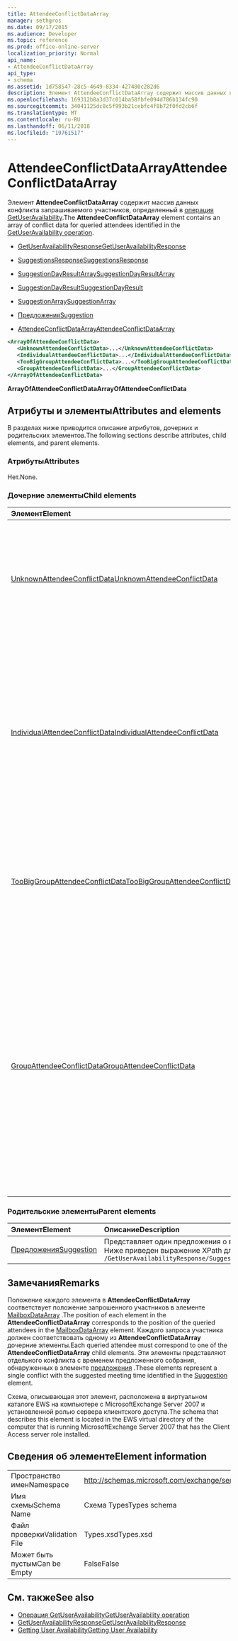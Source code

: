 ```yaml
---
title: AttendeeConflictDataArray
manager: sethgros
ms.date: 09/17/2015
ms.audience: Developer
ms.topic: reference
ms.prod: office-online-server
localization_priority: Normal
api_name:
- AttendeeConflictDataArray
api_type:
- schema
ms.assetid: 1d758547-28c5-4649-8334-427480c282d6
description: Элемент AttendeeConflictDataArray содержит массив данных конфликта запрашиваемого участников, определенный в операция GetUserAvailability.
ms.openlocfilehash: 169312b8a3d37c014ba58fbfe094d786b134fc90
ms.sourcegitcommit: 34041125dc8c5f993b21cebfc4f8b72f0fd2cb6f
ms.translationtype: MT
ms.contentlocale: ru-RU
ms.lasthandoff: 06/11/2018
ms.locfileid: "19761517"
---
```

# <a name="attendeeconflictdataarray"></a><span data-ttu-id="c4c98-103">AttendeeConflictDataArray</span><span class="sxs-lookup"><span data-stu-id="c4c98-103">AttendeeConflictDataArray</span></span>

<span data-ttu-id="c4c98-104">Элемент **AttendeeConflictDataArray** содержит массив данных конфликта запрашиваемого участников, определенный в [операция GetUserAvailability](getuseravailability-operation.md).</span><span class="sxs-lookup"><span data-stu-id="c4c98-104">The **AttendeeConflictDataArray** element contains an array of conflict data for queried attendees identified in the [GetUserAvailability operation](getuseravailability-operation.md).</span></span>
  
- [<span data-ttu-id="c4c98-105">GetUserAvailabilityResponse</span><span class="sxs-lookup"><span data-stu-id="c4c98-105">GetUserAvailabilityResponse</span></span>](getuseravailabilityresponse.md)
  
- [<span data-ttu-id="c4c98-106">SuggestionsResponse</span><span class="sxs-lookup"><span data-stu-id="c4c98-106">SuggestionsResponse</span></span>](suggestionsresponse.md)
  
- [<span data-ttu-id="c4c98-107">SuggestionDayResultArray</span><span class="sxs-lookup"><span data-stu-id="c4c98-107">SuggestionDayResultArray</span></span>](suggestiondayresultarray.md)
  
- [<span data-ttu-id="c4c98-108">SuggestionDayResult</span><span class="sxs-lookup"><span data-stu-id="c4c98-108">SuggestionDayResult</span></span>](suggestiondayresult.md)
  
- [<span data-ttu-id="c4c98-109">SuggestionArray</span><span class="sxs-lookup"><span data-stu-id="c4c98-109">SuggestionArray</span></span>](suggestionarray.md)
  
- [<span data-ttu-id="c4c98-110">Предложения</span><span class="sxs-lookup"><span data-stu-id="c4c98-110">Suggestion</span></span>](suggestion.md)
  
- [<span data-ttu-id="c4c98-111">AttendeeConflictDataArray</span><span class="sxs-lookup"><span data-stu-id="c4c98-111">AttendeeConflictDataArray</span></span>](attendeeconflictdataarray.md)
  
```xml
<ArrayOfAttendeeConflictData>
   <UnknownAttendeeConflictData>...</UnknownAttendeeConflictData>
   <IndividualAttendeeConflictData>...</IndividualAttendeeConflictData>
   <TooBigGroupAttendeeConflictData>...</TooBigGroupAttendeeConflictData>
   <GroupAttendeeConflictData>...</GroupAttendeeConflictData>
</ArrayOfAttendeeConflictData>
```

 <span data-ttu-id="c4c98-112">**ArrayOfAttendeeConflictData**</span><span class="sxs-lookup"><span data-stu-id="c4c98-112">**ArrayOfAttendeeConflictData**</span></span>
## <a name="attributes-and-elements"></a><span data-ttu-id="c4c98-113">Атрибуты и элементы</span><span class="sxs-lookup"><span data-stu-id="c4c98-113">Attributes and elements</span></span>

<span data-ttu-id="c4c98-114">В разделах ниже приводится описание атрибутов, дочерних и родительских элементов.</span><span class="sxs-lookup"><span data-stu-id="c4c98-114">The following sections describe attributes, child elements, and parent elements.</span></span>
  
### <a name="attributes"></a><span data-ttu-id="c4c98-115">Атрибуты</span><span class="sxs-lookup"><span data-stu-id="c4c98-115">Attributes</span></span>

<span data-ttu-id="c4c98-116">Нет.</span><span class="sxs-lookup"><span data-stu-id="c4c98-116">None.</span></span>
  
### <a name="child-elements"></a><span data-ttu-id="c4c98-117">Дочерние элементы</span><span class="sxs-lookup"><span data-stu-id="c4c98-117">Child elements</span></span>

|<span data-ttu-id="c4c98-118">**Элемент**</span><span class="sxs-lookup"><span data-stu-id="c4c98-118">**Element**</span></span>|<span data-ttu-id="c4c98-119">**Описание**</span><span class="sxs-lookup"><span data-stu-id="c4c98-119">**Description**</span></span>|
|:-----|:-----|
|[<span data-ttu-id="c4c98-120">UnknownAttendeeConflictData</span><span class="sxs-lookup"><span data-stu-id="c4c98-120">UnknownAttendeeConflictData</span></span>](unknownattendeeconflictdata.md) <br/> |<span data-ttu-id="c4c98-121">Представляет неразрешимые участника или участника, который не является пользователем, список рассылки или контактов.</span><span class="sxs-lookup"><span data-stu-id="c4c98-121">Represents an unresolvable attendee or an attendee that is not a user, distribution list, or contact.</span></span>  <br/> |
|[<span data-ttu-id="c4c98-122">IndividualAttendeeConflictData</span><span class="sxs-lookup"><span data-stu-id="c4c98-122">IndividualAttendeeConflictData</span></span>](individualattendeeconflictdata.md) <br/> |<span data-ttu-id="c4c98-123">Содержит пользователя или контакта состояния занятости для временной интервал, что происходит в то же время согласно предложениям время, обнаруженных в элементе [предложение](suggestion.md) собрания.</span><span class="sxs-lookup"><span data-stu-id="c4c98-123">Contains a user's or contact's free/busy status for a time window that occurs at the same time as the suggested meeting time identified in the [Suggestion](suggestion.md) element.</span></span>  <br/> |
|[<span data-ttu-id="c4c98-124">TooBigGroupAttendeeConflictData</span><span class="sxs-lookup"><span data-stu-id="c4c98-124">TooBigGroupAttendeeConflictData</span></span>](toobiggroupattendeeconflictdata.md) <br/> |<span data-ttu-id="c4c98-125">Представляет участника, которая разрешается в качестве список рассылки, который был слишком велик для разверните узел.</span><span class="sxs-lookup"><span data-stu-id="c4c98-125">Represents an attendee that resolved as a distribution list that was too large to expand.</span></span>  <br/> |
|[<span data-ttu-id="c4c98-126">GroupAttendeeConflictData</span><span class="sxs-lookup"><span data-stu-id="c4c98-126">GroupAttendeeConflictData</span></span>](groupattendeeconflictdata.md) <br/> |<span data-ttu-id="c4c98-127">Содержит конфликта статистические сведения об число доступных пользователей, число пользователей, имеющих конфликтов и количество пользователей, у которых нет сведений о доступности в списке рассылки для предложенного собрания.</span><span class="sxs-lookup"><span data-stu-id="c4c98-127">Contains aggregate conflict information about the number of users available, the number of users who have conflicts, and the number of users who do not have availability information in a distribution list for a suggested meeting time.</span></span>  <br/> |
   
### <a name="parent-elements"></a><span data-ttu-id="c4c98-128">Родительские элементы</span><span class="sxs-lookup"><span data-stu-id="c4c98-128">Parent elements</span></span>

|<span data-ttu-id="c4c98-129">**Элемент**</span><span class="sxs-lookup"><span data-stu-id="c4c98-129">**Element**</span></span>|<span data-ttu-id="c4c98-130">**Описание**</span><span class="sxs-lookup"><span data-stu-id="c4c98-130">**Description**</span></span>|
|:-----|:-----|
|[<span data-ttu-id="c4c98-131">Предложения</span><span class="sxs-lookup"><span data-stu-id="c4c98-131">Suggestion</span></span>](suggestion.md) <br/> |<span data-ttu-id="c4c98-132">Представляет один предложения о времени на собрания.</span><span class="sxs-lookup"><span data-stu-id="c4c98-132">Represents a single meeting time suggestion.</span></span>  <br/> <span data-ttu-id="c4c98-133">Ниже приведен выражение XPath для этого элемента.</span><span class="sxs-lookup"><span data-stu-id="c4c98-133">The following is the XPath expression to this element:</span></span>  <br/>  `/GetUserAvailabilityResponse/SuggestionsResponse/SuggestionDayResultArray/SuggestionDayResult[i]/SuggestionArray/Suggestion[i]` <br/> |
   
## <a name="remarks"></a><span data-ttu-id="c4c98-134">Замечания</span><span class="sxs-lookup"><span data-stu-id="c4c98-134">Remarks</span></span>

<span data-ttu-id="c4c98-135">Положение каждого элемента в **AttendeeConflictDataArray** соответствует положение запрошенного участников в элементе [MailboxDataArray](mailboxdataarray.md) .</span><span class="sxs-lookup"><span data-stu-id="c4c98-135">The position of each element in the **AttendeeConflictDataArray** corresponds to the position of the queried attendees in the [MailboxDataArray](mailboxdataarray.md) element.</span></span> <span data-ttu-id="c4c98-136">Каждого запроса участника должен соответствовать одному из **AttendeeConflictDataArray** дочерние элементы.</span><span class="sxs-lookup"><span data-stu-id="c4c98-136">Each queried attendee must correspond to one of the **AttendeeConflictDataArray** child elements.</span></span> <span data-ttu-id="c4c98-137">Эти элементы представляют отдельного конфликта с временем предложенного собрания, обнаруженных в элементе [предложения](suggestion.md) .</span><span class="sxs-lookup"><span data-stu-id="c4c98-137">These elements represent a single conflict with the suggested meeting time identified in the [Suggestion](suggestion.md) element.</span></span> 
  
<span data-ttu-id="c4c98-138">Схема, описывающая этот элемент, расположена в виртуальном каталоге EWS на компьютере с MicrosoftExchange Server 2007 и установленной ролью сервера клиентского доступа.</span><span class="sxs-lookup"><span data-stu-id="c4c98-138">The schema that describes this element is located in the EWS virtual directory of the computer that is running MicrosoftExchange Server 2007 that has the Client Access server role installed.</span></span>
  
## <a name="element-information"></a><span data-ttu-id="c4c98-139">Сведения об элементе</span><span class="sxs-lookup"><span data-stu-id="c4c98-139">Element information</span></span>

|||
|:-----|:-----|
|<span data-ttu-id="c4c98-140">Пространство имен</span><span class="sxs-lookup"><span data-stu-id="c4c98-140">Namespace</span></span>  <br/> |http://schemas.microsoft.com/exchange/services/2006/types  <br/> |
|<span data-ttu-id="c4c98-141">Имя схемы</span><span class="sxs-lookup"><span data-stu-id="c4c98-141">Schema Name</span></span>  <br/> |<span data-ttu-id="c4c98-142">Схема Types</span><span class="sxs-lookup"><span data-stu-id="c4c98-142">Types schema</span></span>  <br/> |
|<span data-ttu-id="c4c98-143">Файл проверки</span><span class="sxs-lookup"><span data-stu-id="c4c98-143">Validation File</span></span>  <br/> |<span data-ttu-id="c4c98-144">Types.xsd</span><span class="sxs-lookup"><span data-stu-id="c4c98-144">Types.xsd</span></span>  <br/> |
|<span data-ttu-id="c4c98-145">Может быть пустым</span><span class="sxs-lookup"><span data-stu-id="c4c98-145">Can be Empty</span></span>  <br/> |<span data-ttu-id="c4c98-146">False</span><span class="sxs-lookup"><span data-stu-id="c4c98-146">False</span></span>  <br/> |
   
## <a name="see-also"></a><span data-ttu-id="c4c98-147">См. также</span><span class="sxs-lookup"><span data-stu-id="c4c98-147">See also</span></span>

- [<span data-ttu-id="c4c98-148">Операция GetUserAvailability</span><span class="sxs-lookup"><span data-stu-id="c4c98-148">GetUserAvailability operation</span></span>](getuseravailability-operation.md) 
- [<span data-ttu-id="c4c98-149">GetUserAvailabilityResponse</span><span class="sxs-lookup"><span data-stu-id="c4c98-149">GetUserAvailabilityResponse</span></span>](getuseravailabilityresponse.md)
- [<span data-ttu-id="c4c98-150">Getting User Availability</span><span class="sxs-lookup"><span data-stu-id="c4c98-150">Getting User Availability</span></span>](http://msdn.microsoft.com/library/d4133fcb-9b0f-4e6b-aadf-a389da83516a%28Office.15%29.aspx)

